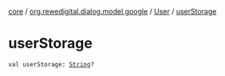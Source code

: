 [core](../../index.md) / [org.rewedigital.dialog.model.google](../index.md) / [User](index.md) / [userStorage](./user-storage.md)

# userStorage

`val userStorage: `[`String`](https://kotlinlang.org/api/latest/jvm/stdlib/kotlin/-string/index.html)`?`